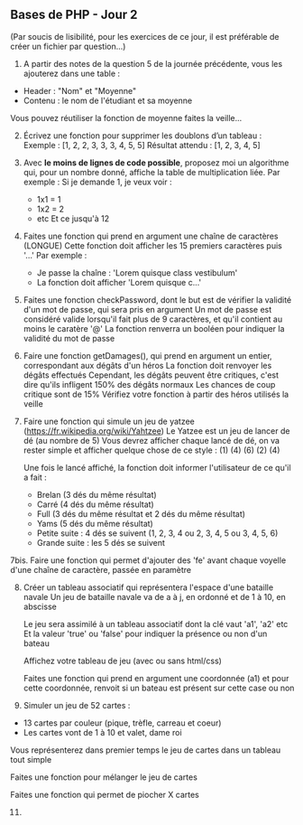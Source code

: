 
## Bases de PHP - Jour 2

(Par soucis de lisibilité, pour les exercices de ce jour, il est préférable de créer un fichier par question...)

1. A partir des notes de la question 5 de la journée précédente, vous les ajouterez dans une table :
* Header : "Nom" et "Moyenne"
* Contenu : le nom de l'étudiant et sa moyenne

Vous pouvez réutiliser la fonction de moyenne faites la veille...


2. Écrivez une fonction pour supprimer les doublons d’un tableau :
   Exemple :
   [1, 2, 2, 3, 3, 3, 4, 5, 5]
   Résultat attendu :
   [1, 2, 3, 4, 5]


3. Avec **le moins de lignes de code possible**, proposez moi un algorithme qui, pour un nombre donné, affiche la table de multiplication liée.
   Par exemple :
   Si je demande 1, je veux voir :
   * 1x1 = 1
   * 1x2 = 2
   * etc
     Et ce jusqu'à 12


4. Faites une fonction qui prend en argument une chaîne de caractères (LONGUE)
   Cette fonction doit afficher les 15 premiers caractères puis '...'
   Par exemple :
   * Je passe la chaîne : 'Lorem quisque class vestibulum'
   * La fonction doit afficher 'Lorem quisque c...'


5. Faites une fonction checkPassword, dont le but est de vérifier la validité d'un mot de passe, qui sera pris en argument
   Un mot de passe est considéré valide lorsqu'il fait plus de 9 caractères, et qu'il contient au moins le caratère '@'
   La fonction renverra un booléen pour indiquer la validité du mot de passe


6. Faire une fonction getDamages(), qui prend en argument un entier, correspondant aux dégâts d'un héros
   La fonction doit renvoyer les dégâts effectués
   Cependant, les dégâts peuvent être critiques, c'est dire qu'ils infligent 150% des dégâts normaux
   Les chances de coup critique sont de 15%
   Vérifiez votre fonction à partir des héros utilisés la veille


7. Faire une fonction qui simule un jeu de yatzee (https://fr.wikipedia.org/wiki/Yahtzee)
   Le Yatzee est un jeu de lancer de dé (au nombre de 5)
   Vous devrez afficher chaque lancé de dé, on va rester simple et afficher quelque chose de ce style :
   (1) (4) (6) (2) (4)
   
   Une fois le lancé affiché, la fonction doit informer l'utilisateur de ce qu'il a fait :
   - Brelan (3 dés du même résultat)
   - Carré (4 dés du même résultat)
   - Full (3 dés du même résultat et 2 dés du même résultat)
   - Yams (5 dés du même résultat)
   - Petite suite : 4 dés se suivent (1, 2, 3, 4 ou 2, 3, 4, 5 ou 3, 4, 5, 6)
   - Grande suite : les 5 dés se suivent


7bis. Faire une fonction qui permet d'ajouter des 'fe' avant chaque voyelle d'une chaîne de caractère, passée en paramètre


8. Créer un tableau associatif qui représentera l'espace d'une bataille navale
   Un jeu de bataille navale va de a à j, en ordonné et de 1 à 10, en abscisse
   
   Le jeu sera assimilé à un tableau associatif dont la clé vaut 'a1', 'a2' etc
   Et la valeur 'true' ou 'false' pour indiquer la présence ou non d'un bateau
   
   Affichez votre tableau de jeu (avec ou sans html/css)

   Faites une fonction qui prend en argument une coordonnée (a1) et pour cette coordonnée, renvoit si un bateau est présent sur cette case ou non


10. Simuler un jeu de 52 cartes :
   - 13 cartes par couleur (pique, trèfle, carreau et coeur)
   - Les cartes vont de 1 à 10 et valet, dame roi

   Vous représenterez dans premier temps le jeu de cartes dans un tableau tout simple
   
   
   Faites une fonction pour mélanger le jeu de cartes
   
   
   Faites une fonction qui permet de piocher X cartes
   

11. 



